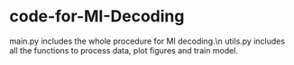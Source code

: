 # code-for-MI-Decoding
main.py includes the whole procedure for MI decoding.\n
utils.py includes all the functions to process data, plot figures and train model.
